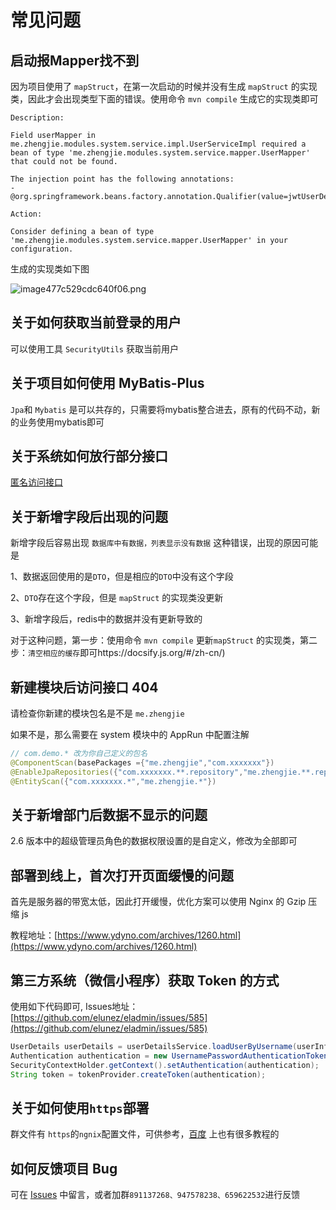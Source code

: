 # 常见问题

## 启动报Mapper找不到
因为项目使用了 ```mapStruct```，在第一次启动的时候并没有生成 ```mapStruct``` 的实现类，因此才会出现类型下面的错误。使用命令 ```mvn compile``` 生成它的实现类即可
```
Description:

Field userMapper in me.zhengjie.modules.system.service.impl.UserServiceImpl required a bean of type 'me.zhengjie.modules.system.service.mapper.UserMapper' that could not be found.

The injection point has the following annotations:
- @org.springframework.beans.factory.annotation.Qualifier(value=jwtUserDetailsService)

Action:

Consider defining a bean of type 'me.zhengjie.modules.system.service.mapper.UserMapper' in your configuration.
```
生成的实现类如下图

![image477c529cdc640f06.png](https://img.el-admin.xin/images/2020/07/07/image477c529cdc640f06.png)

## 关于如何获取当前登录的用户
可以使用工具 ```SecurityUtils``` 获取当前用户

## 关于项目如何使用 MyBatis-Plus
```Jpa```和 ```Mybatis``` 是可以共存的，只需要将mybatis整合进去，原有的代码不动，新的业务使用mybatis即可

## 关于系统如何放行部分接口
[匿名访问接口](https://el-admin.vip/guide/hdsc.html#%E6%8E%A5%E5%8F%A3%E6%9D%83%E9%99%90)

## 关于新增字段后出现的问题
新增字段后容易出现 ```数据库中有数据，列表显示没有数据``` 这种错误，出现的原因可能是

1、数据返回使用的是```DTO```，但是相应的```DTO```中没有这个字段

2、```DTO```存在这个字段，但是 ```mapStruct``` 的实现类没更新

3、新增字段后，redis中的数据并没有更新导致的

对于这种问题，第一步：使用命令 ```mvn compile``` 更新```mapStruct``` 的实现类，第二步：```清空相应的缓存```即可https://docsify.js.org/#/zh-cn/)

## 新建模块后访问接口 404

请检查你新建的模块包名是不是 `me.zhengjie`

如果不是，那么需要在 system 模块中的 AppRun 中配置注解

```java
// com.demo.* 改为你自己定义的包名
@ComponentScan(basePackages ={"me.zhengjie","com.xxxxxxx"})
@EnableJpaRepositories({"com.xxxxxxx.**.repository","me.zhengjie.**.repository"})
@EntityScan({"com.xxxxxxx.*","me.zhengjie.*"})
```

## 关于新增部门后数据不显示的问题
2.6 版本中的超级管理员角色的数据权限设置的是自定义，修改为全部即可

## 部署到线上，首次打开页面缓慢的问题
首先是服务器的带宽太低，因此打开缓慢，优化方案可以使用 Nginx 的 Gzip 压缩 js

教程地址：[https://www.ydyno.com/archives/1260.html](https://www.ydyno.com/archives/1260.html)

## 第三方系统（微信小程序）获取 Token 的方式
使用如下代码即可, Issues地址：[https://github.com/elunez/eladmin/issues/585](https://github.com/elunez/eladmin/issues/585)

```java
UserDetails userDetails = userDetailsService.loadUserByUsername(userInfo.getUsername());
Authentication authentication = new UsernamePasswordAuthenticationToken(userDetails, null, userDetails.getAuthorities());
SecurityContextHolder.getContext().setAuthentication(authentication);
String token = tokenProvider.createToken(authentication);
```

## 关于如何使用```https```部署
群文件有 ```https```的```ngnix```配置文件，可供参考，[百度](https://www.baidu.com/s?tn=02003390_43_hao_pg&isource=infinity&iname=baidu&itype=web&ie=utf-8&wd=nginx%20https) 上也有很多教程的

## 如何反馈项目 Bug
可在 [Issues](https://github.com/elunez/eladmin-docs/issues) 中留言，或者加群```891137268、947578238、659622532```进行反馈

